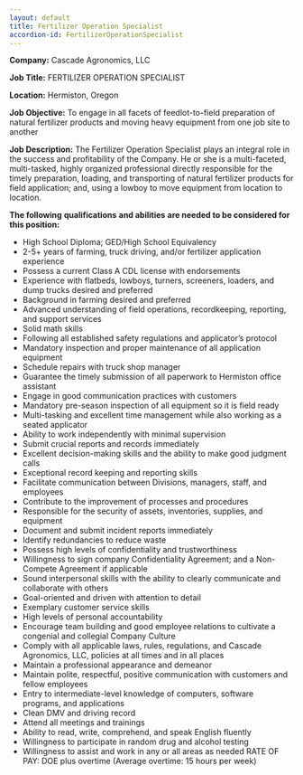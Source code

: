 ```yaml
---
layout: default
title: Fertilizer Operation Specialist	
accordion-id: FertilizerOperationSpecialist 
---
```


**Company:**   Cascade Agronomics, LLC

**Job Title:**    FERTILIZER OPERATION SPECIALIST 

**Location:**    Hermiston, Oregon

**Job Objective:** 
To engage in all facets of feedlot-to-field preparation of natural fertilizer products and moving heavy equipment from one job site to another

**Job Description:** 
The Fertilizer Operation Specialist plays an integral role in the success and profitability of the Company. He or she is a multi-faceted, multi-tasked, highly organized professional directly responsible for the timely preparation, loading, and transporting of natural fertilizer products for field application; and, using a lowboy to move equipment from location to location.

**The following** **qualifications** **and abilities** **are needed to be considered for this position:**
- High School Diploma; GED/High School Equivalency
- 2-5+ years of farming, truck driving, and/or fertilizer application experience
- Possess a current Class A CDL license with endorsements
- Experience with flatbeds, lowboys, turners, screeners, loaders, and dump trucks desired and preferred
- Background in farming desired and preferred
- Advanced understanding of field operations, recordkeeping, reporting, and support services
- Solid math skills
- Following all established safety regulations and applicator’s protocol 
- Mandatory inspection and proper maintenance of all application equipment 
- Schedule repairs with truck shop manager
- Guarantee the timely submission of all paperwork to Hermiston office assistant
- Engage in good communication practices with customers
- Mandatory pre-season inspection of all equipment so it is field ready
- Multi-tasking and excellent time management while also working as a seated applicator 
- Ability to work independently with minimal supervision
- Submit crucial reports and records immediately
- Excellent decision-making skills and the ability to make good judgment calls 
- Exceptional record keeping and reporting skills
- Facilitate communication between Divisions, managers, staff, and employees
- Contribute to the improvement of processes and procedures 
- Responsible for the security of assets, inventories, supplies, and equipment
- Document and submit incident reports immediately
- Identify redundancies to reduce waste
- Possess high levels of confidentiality and trustworthiness
- Willingness to sign company Confidentiality Agreement; and a Non-Compete Agreement if applicable 
- Sound interpersonal skills with the ability to clearly communicate and collaborate with others
- Goal-oriented and driven with attention to detail
- Exemplary customer service skills 
- High levels of personal accountability
- Encourage team building and good employee relations to cultivate a congenial and collegial Company Culture
- Comply with all applicable laws, rules, regulations, and Cascade Agronomics, LLC, policies at all times and in all places
- Maintain a professional appearance and demeanor
- Maintain polite, respectful, positive communication with customers and fellow employees 
- Entry to intermediate-level knowledge of computers, software programs, and applications
- Clean DMV and driving record
- Attend all meetings and trainings
- Ability to read, write, comprehend, and speak English fluently
- Willingness to participate in random drug and alcohol testing 
- Willingness to assist and work in any or all areas as needed
RATE OF PAY: DOE plus overtime (Average overtime: 15 hours per week)
